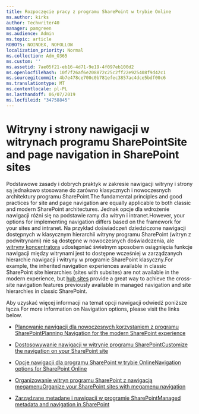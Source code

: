 ```yaml
---
title: Rozpoczęcie pracy z programu SharePoint w trybie Online
ms.author: kirks
author: Techwriter40
manager: pamgreen
ms.audience: Admin
ms.topic: article
ROBOTS: NOINDEX, NOFOLLOW
localization_priority: Normal
ms.collection: Adm_O365
ms.custom: ''
ms.assetid: 7ae05f21-eb16-4d71-9e19-4f097eb100d2
ms.openlocfilehash: 10f7f26af6e208872c25c2ff22e925408f9d42c1
ms.sourcegitcommit: 4b7e478ce700c0b781efec3857ac4dce5bdf00c6
ms.translationtype: MT
ms.contentlocale: pl-PL
ms.lasthandoff: 06/07/2019
ms.locfileid: "34758845"
---
```

# <a name="site-and-page-navigation-in-sharepoint-sites"></a><span data-ttu-id="c6d76-102">Witryny i strony nawigacji w witrynach programu SharePoint</span><span class="sxs-lookup"><span data-stu-id="c6d76-102">Site and page navigation in SharePoint sites</span></span>

<span data-ttu-id="c6d76-103">Podstawowe zasady i dobrych praktyk w zakresie nawigacji witryny i strony są jednakowo stosowane do zarówno klasycznych i nowoczesnych architektury programu SharePoint.</span><span class="sxs-lookup"><span data-stu-id="c6d76-103">The fundamental principles and good practices for site and page navigation are equally applicable to both classic and modern SharePoint architectures.</span></span> <span data-ttu-id="c6d76-104">Jednak opcje dla wdrożenie nawigacji różni się na podstawie ramy dla witryn i intranet.</span><span class="sxs-lookup"><span data-stu-id="c6d76-104">However, your options for implementing navigation differs based on the framework for your sites and intranet.</span></span> <span data-ttu-id="c6d76-105">Na przykład doświadczeń dziedziczone nawigacji dostępnych w klasycznym hierarchii witryny programu SharePoint (witryn z podwitrynami) nie są dostępne w nowoczesnych doświadczenia, ale [witryny koncentratora](https://support.office.com/article/fe26ae84-14b7-45b6-a6d1-948b3966427f) udostępniać świetnym sposobem osiągnięcia funkcje nawigacji między witrynami jest to dostępne wcześniej w zarządzanych hierarchie nawigacji i witryny w programie SharePoint klasyczny.</span><span class="sxs-lookup"><span data-stu-id="c6d76-105">For example, the inherited navigation experiences available in classic SharePoint site hierarchies (sites with subsites) are not available in the modern experience, but [hub sites](https://support.office.com/article/fe26ae84-14b7-45b6-a6d1-948b3966427f) provide a great way to achieve the cross-site navigation features previously available in managed navigation and site hierarchies in classic SharePoint.</span></span>

 <span data-ttu-id="c6d76-106">Aby uzyskać więcej informacji na temat opcji nawigacji odwiedź poniższe łącza.</span><span class="sxs-lookup"><span data-stu-id="c6d76-106">For more information on Navigation options, please visit the links below.</span></span>

 - [<span data-ttu-id="c6d76-107">Planowanie nawigacji dla nowoczesnych korzystaniem z programu SharePoint</span><span class="sxs-lookup"><span data-stu-id="c6d76-107">Planning Navigation for the modern SharePoint experience</span></span>](https://docs.microsoft.com/sharepoint/plan-navigation-modern-experience)

- [<span data-ttu-id="c6d76-108">Dostosowywanie nawigacji w witrynie programu SharePoint</span><span class="sxs-lookup"><span data-stu-id="c6d76-108">Customize the navigation on your SharePoint site</span></span>](https://support.office.com/article/customize-the-navigation-on-your-sharepoint-site-3cd61ae7-a9ed-4e1e-bf6d-4655f0bf25ca)

- [<span data-ttu-id="c6d76-109">Opcje nawigacji dla programu SharePoint w trybie Online</span><span class="sxs-lookup"><span data-stu-id="c6d76-109">Navigation options for SharePoint Online</span></span>](https://docs.microsoft.com/office365/enterprise/navigation-options-for-sharepoint-online)
 
- [<span data-ttu-id="c6d76-110">Organizowanie witryn programu SharePoint z nawigacją megamenu</span><span class="sxs-lookup"><span data-stu-id="c6d76-110">Organize your SharePoint sites with megamenu navigation</span></span>](https://techcommunity.microsoft.com/t5/Microsoft-SharePoint-Blog/Organize-your-SharePoint-sites-with-megamenu-navigation-and-new/ba-p/328068)

- [<span data-ttu-id="c6d76-111">Zarządzane metadane i nawigacji w programie SharePoint</span><span class="sxs-lookup"><span data-stu-id="c6d76-111">Managed metadata and navigation in SharePoint</span></span>](https://docs.microsoft.com/sharepoint/dev/general-development/managed-metadata-and-navigation-in-sharepoint)


